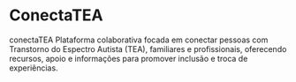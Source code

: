 # ConectaTEA
conectaTEA Plataforma colaborativa focada em conectar pessoas com Transtorno do Espectro Autista (TEA), familiares e profissionais, oferecendo recursos, apoio e informações para promover inclusão e troca de experiências.
